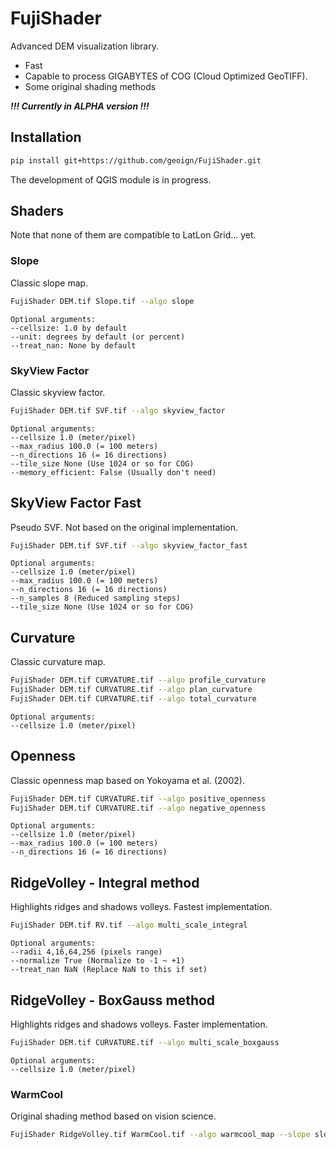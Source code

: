 # FujiShader
Advanced DEM visualization library.
- Fast
- Capable to process GIGABYTES of COG (Cloud Optimized GeoTIFF).
- Some original shading methods

***!!! Currently in ALPHA version !!!***

## Installation
```bash
pip install git+https://github.com/geoign/FujiShader.git
```

The development of QGIS module is in progress.

## Shaders
Note that none of them are compatible to LatLon Grid... yet.

### Slope
Classic slope map.
```bash
FujiShader DEM.tif Slope.tif --algo slope
```
    Optional arguments:
    --cellsize: 1.0 by default
    --unit: degrees by default (or percent)
    --treat_nan: None by default

### SkyView Factor
Classic skyview factor.
```bash
FujiShader DEM.tif SVF.tif --algo skyview_factor
```
    Optional arguments:
    --cellsize 1.0 (meter/pixel)
    --max_radius 100.0 (= 100 meters)
    --n_directions 16 (= 16 directions)
    --tile_size None (Use 1024 or so for COG)
    --memory_efficient: False (Usually don't need)

## SkyView Factor Fast
Pseudo SVF. Not based on the original implementation.
```bash
FujiShader DEM.tif SVF.tif --algo skyview_factor_fast
```
    Optional arguments:
    --cellsize 1.0 (meter/pixel)
    --max_radius 100.0 (= 100 meters)
    --n_directions 16 (= 16 directions)
    --n_samples 8 (Reduced sampling steps)
    --tile_size None (Use 1024 or so for COG)

## Curvature
Classic curvature map.
```bash
FujiShader DEM.tif CURVATURE.tif --algo profile_curvature
FujiShader DEM.tif CURVATURE.tif --algo plan_curvature
FujiShader DEM.tif CURVATURE.tif --algo total_curvature
```
    Optional arguments:
    --cellsize 1.0 (meter/pixel)

## Openness
Classic openness map based on Yokoyama et al. (2002).
```bash
FujiShader DEM.tif CURVATURE.tif --algo positive_openness
FujiShader DEM.tif CURVATURE.tif --algo negative_openness
```
    Optional arguments:
    --cellsize 1.0 (meter/pixel)
    --max_radius 100.0 (= 100 meters)
    --n_directions 16 (= 16 directions)

## RidgeVolley - Integral method
Highlights ridges and shadows volleys. Fastest implementation.
```bash
FujiShader DEM.tif RV.tif --algo multi_scale_integral
```
    Optional arguments:
    --radii 4,16,64,256 (pixels range)
    --normalize True (Normalize to -1 ~ +1)
    --treat_nan NaN (Replace NaN to this if set)

## RidgeVolley - BoxGauss method
Highlights ridges and shadows volleys. Faster implementation.
```bash
FujiShader DEM.tif CURVATURE.tif --algo multi_scale_boxgauss
```
    Optional arguments:
    --cellsize 1.0 (meter/pixel)
    
### WarmCool
Original shading method based on vision science.
```bash
FujiShader RidgeVolley.tif WarmCool.tif --algo warmcool_map --slope slope.tif --svf svf.tif`
```
